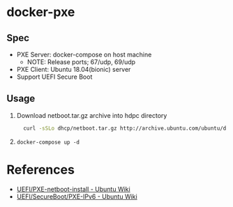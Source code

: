 # docker-pxe
## Spec

- PXE Server: docker-compose on host machine
  - NOTE: Release ports; 67/udp, 69/udp
- PXE Client: Ubuntu 18.04(bionic) server
- Support UEFI Secure Boot

## Usage

1. Download netboot.tar.gz archive into hdpc directory

   ``` bash
     curl -sSLo dhcp/netboot.tar.gz http://archive.ubuntu.com/ubuntu/dists/bionic-updates/main/installer-amd64/current/images/netboot/netboot.tar.gz
   ```

1. `docker-compose up -d`

# References
- [UEFI/PXE-netboot-install - Ubuntu Wiki](https://wiki.ubuntu.com/UEFI/PXE-netboot-install)
- [UEFI/SecureBoot/PXE-IPv6 - Ubuntu Wiki](https://wiki.ubuntu.com/UEFI/SecureBoot/PXE-IPv6)

